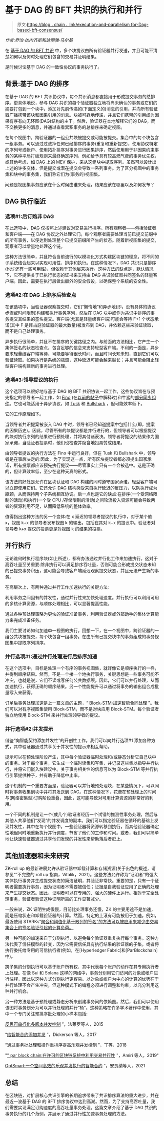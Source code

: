 # 基于 DAG 的 BFT 共识的执行和并行

> 原文:[https://blog . chain . link/execution-and-parallelism for-Dag-based-bft-consensus/](https://blog.chain.link/execution-and-parallelism-for-dag-based-bft-consensus/)

*作者:乔治·达内齐斯和达丽雅·马尔基*

在 [基于 DAG 的 BFT 共识](https://blog.chain.link/bft-on-a-dag/) 中，多个块提议由所有验证器并行发送，并且可能不清楚如何以及何时处理它们包含的交易并证明结果。

是时候讨论基于 DAG 的一致性协议的事务执行了。

## **背景:基于 DAG 的排序**

在基于 DAG 的 BFT 共识协议中，每个共识消息都直接用于形成提交事务的总排序。更具体地说，参与 DAG 共识的每个验证器独立地将尚未确认的事务或它们的摘要打包到一个块中，添加对先前传递的(下面定义的)消息的引用，并向所有验证器广播携带该块和因果引用的消息。块被可靠地传递，并且它们携带的引用成为因果有序有向无环图(DAG)结构的主干。然后，验证器在本地解释它们的 DAG，而不交换更多的消息，并通过查看累积事务的总排序来确定视图。

在每个视图中，跨验证器的一组公共块被提交或可能被提交。集合中的每个块包含一组事务。可以通过过滤掉任何已经排序的事务(重复和重新提交)，使用协议特定的序列号或帐户、使用拓扑排序对事务进行因果排序，然后使用用于非因果约束事务的某种平局打破规则来最终确定序列，例如给予具有较高燃气费的事务优先权，或其他考虑，如 DAG 上的 MEV 保护，来从这组块中提取序列。虽然可以设计出上述的许多变体，但是提交或潜在提交会导致一系列事务。为了区分视图中的事务集和块中的事务集，我们称它们为(事务的)视图集。

问题是视图集事务应该在什么时候由谁来处理，结果应该在哪里以及如何发布？

## **DAG 执行临近**

### 选项#1:后订购非 DAG

在此选项中，DAG 仅按照上述建议对交易进行排序。所有观察者——包括验证者和客户端——在 DAG 协议之外处理它们。每个观察者需要处理当前已提交前缀中的所有事务，以便达到处理整个已提交前缀所产生的状态。随着新视图集的提交，观察者可以增量地处理这个链。

这种方法很简单，并且符合当前流行的以模块化方式构建区块链的理念，将不同的子系统结合起来以实现可用性、排序和执行。在这种情况下，DAG 共识只是排序(也许还有一些可用性)，但依赖于其他层来执行。这种方法的缺点是，默认情况下，它不提供关于已执行状态的证书来支持由 DAG 共识验证器共同签名的轻量客户端。因此，需要在执行层做出额外的安全假设，以确保整个系统的安全性。

### 选项#2:在 DAG 上排序后检查点

在该选项中，当验证器观察提交时，它们“懒惰地”和异步地(即，没有具体的协议步骤或时间限制)构建和执行事务序列，然后在 DAG 块中或作为共识中排序的事务提交其结果的签名提交。客户端(尤其是轻量级客户端)可能会等待 F+1 个状态承诺(其中 F 是拜占庭验证器的最大数量)被发布到 DAG，并依赖这些来验证读取，而不是自己处理事务。

异步执行很简单，并且不在排序的关键路径之内。与前面的方法相比，它产生一个集体签名的状态检查点，包含足够的信息来支持轻型客户端。不利的一面是，异步要求轻量级客户端等待，可能要等待很长时间，而且时间长短未知，直到它们可以验证读取。如果执行是系统的瓶颈，这种延迟可能会越来越长；并且可能会阻止轻型客户端构建新的事务进行处理。

### 选项#3:领导提议的执行

这个选项可以很好地与基于 DAG 的 BFT 共识协议一起工作，这些协议旨在与预先指定的领导者一起工作，如 [Fino](https://arxiv.org/abs/2208.00940) (在[以前的帖子](https://blog.chain.link/bft-on-a-dag/)中解释过)和牛鲨的[部分同步组件](https://arxiv.org/pdf/2209.05633.pdf)。它也可能适用于异步协议，如 [Tusk](https://arxiv.org/abs/2105.11827) 和 [Bullshark](https://arxiv.org/abs/2201.05677%22) ，但可能效率低下。

它的工作原理如下。

当领导者共识提案被嵌入 DAG 中时，领导者已经知道提案中包括什么(即，提案的因果历史)。因此，尽管所有的块提议都是并行进行的，但领导者可以根据提议的块对执行序列的结果进行预处理，并将其付诸表决。领导者将提议的结果作为国家承诺，当验证者投票时，他们也检查并隐含地投票赞成结果。

由领导者提议的执行方法在 Fino 中运行良好，但在 Tusk 和 Bullshark 中，领导者是在事后决定的:因此，为了实现这一点，所有区块提议者都必须提出国家承诺，所有投票都应该预先执行提议——尽管事实上只有一个会被选中。这是正确的，但计算效率低，至少在这种天真的形式。

该方法的好处是允许在区块认证和 DAG 构建的同时遵守国家承诺。轻型客户端可以立即使用它们。它还允许 DAG 结构感受来自执行延迟的反压力，以防执行成为瓶颈，从而保持两个子系统相互协调。后一点也是它的缺点:在排序(一个受网络限制的活动)和执行(一个受 CPU /存储限制的活动)之间轮流投入资源可能会导致两者的资源利用不足，从而降低系统的整体效率。

值得指出这种方法的另一个变体:在 x 延迟的领导者提议的执行中，对于某个值 x，视图 k+x 的领导者发布视图 k 的输出，包括在其对 k+x 的提议中。验证者对领导者 k+x 提议的投票更是对视图 k 的结果的投票。

## **并行执行**

无论谁何时执行程序块(如上所述)，都有办法通过并行化工作来加速执行。这对于高吞吐量至关重要:除非执行可以满足排序吞吐量，否则可能会形成提交状态未知的已提交事务积压，这可能会导致客户端延迟观察提交状态，并且无法产生新的事务。

在高层次上，有两种通过并行工作加速执行的关键方法:

利用事务之间固有的并发性，通过并行性来加快处理速度。并行执行可以利用可用的多核计算资源，与顺序处理相比，可以显著提高性能。

通过各种预处理策略为更快的验证准备事务，利用验证器或外部助手的集体计算能力来完成准备任务。

我们主要讨论如何加速单一视图的执行。回想一下，在一个视图中，跨验证器的一组公共块被提交，每个块包含一组事务。在由所有已提交块中的事务组成的事务视图集中提取序列排序。

### 并行选项#1:通过并行处理进行后排序加速

在这个选项中，目标是处理一个有序的事务视图集，就好像它是顺序执行的一样，并得到顺序结果。然而，不是一个接一个地执行事务，关键思想是一些事务可能不冲突，也就是说，它们不读或写任何公共数据项。因此，它们可以并行处理，从而加速执行，获得正确的顺序结果。另一个性能提升可以通过将事务的输出组合成批量写入来获得。

订单后事务处理加速是上一篇文章的主题，“ [Block-STM:加速智能合同处理](https://blog.chain.link/block-stm/) ”。我们可以对有序视图集使用 Block-STM，而不是对块应用 Block-STM。每个验证者独立地使用 Block-STM 来并行处理领导者的提议。

### 并行选项#2:并发提示

借鉴“向智能契约添加并发性”的开创性工作，我们可以向并行选项#1 添加各种方式，其中验证器通过共享关于并发性的提示来相互帮助。

提示可以在预处理阶段产生，其中每个验证器临时处理和/或静态分析它自己块中的事务。对于每个事务，它生成一个临时读集和写集，并记录这些集以指导并行执行，并将它们嵌入块建议中。关于事务相关性的信息可以为 Block-STM 等并行执行引擎提供种子，并有助于降低中止率。

这个机制的一个重要方面是，验证器可以并行地预处理块，在某些情况下，可以同时将事务收集到块中并将其发送到 DAG。在这种情况下，花费在预处理上的时间与(网络密集型)订购阶段重叠，因此，这可能导致对可用计算资源的非常好的利用。

一个不同的机制是让一个(或几个)验证者经历一个试错的推测性事务处理，然后与其他人共享他们“发现”的并发调度的副本。我们可以指定验证器在循环的基础上发现并发性，其中在每个视图中，一些验证器将资源转移到执行，而其他验证器确定性地但同时地重新执行并行调度，节省了他们的工作和时间。或者，我们可以简单地让快速验证器通过共享他们发现的并发性来帮助落后者赶上。

## **其他加速器和未来研究**

ZK-roll up 的最新进展允许从验证器中卸载计算和存储资源(关于出色的概述，请参见“[](https://vitalik.ca/general/2021/01/05/rollup.html)”不完整的 roll up 指南，Vitalik，2021)。这些方法允许称为“证明者”的强大实体执行事务并生成提交状态的简洁证明，其验证非常快。重要的是，只有一个证明者需要执行事务，因为证明者不需要被信任；证据是自我验证应用了正确的处理来产生提交状态。因此，证明者可以在专用的、强大的硬件上运行。相对于完全处理事务，验证者验证这种证明所需的工作显著减少。

一般来说，ZK 证明生成很慢，目前比处理事务还慢，ZK 的主要用途不是加速，而是压缩状态和卸载验证器的计算。然而，特定的上滚有可能被用于加速。例如，最近使用 STARKs“[聚合和阈值化基于散列的签名”的方法可以被应用来减少由交易集合上的签名验证引起的计算负荷。](https://eprint.iacr.org/2021/1048)

另一种可能的加速来自于分割执行，以避免每个验证器重复执行每个事务。这种方法代表了信任模型的转变，因为它需要信任具有执行结果的验证器的子集，或者将执行委托给专用的可信执行者(例如，在[Hyperledger Fabric]和[ParBlockchain]中)。

跨子集的分割执行可以基于账户所有权，其中代表每个账户的动作在其专用执行者上处理。在像 Sui 和 Solana 这样的网络中，事务分别用它们访问的对象或帐户进行注释，因此以这种方式分割执行更容易。以对象或帐户为中心的计算的优势在于并行处理不会产生冲突，但这种模式下的编程必须进行调整和约束，以充分利用这种并行机会。

另一种方法是基于预处理或静态分析来创建事务间的依赖图。然后，我们可以使用该图将事务划分为可以并行处理的并行“桶”。这种策略在许多学术著作中使用，其中一个专门关注预排序批处理的小样本包括:

[反思可串行化多版本并发控制](https://www.cs.umd.edu/~abadi/papers/rethink-mvcc.pdf) ”，法莱罗等人，2015

“[给智能合约添加并发](https://arxiv.org/abs/1702.04467) ”，Dickerson 等人，2017

“[通过事务批处理和操作重排序提高乐观并发控制](https://dl.acm.org/doi/10.14778/3282495.3282502) ”，丁等，2018

"[" par block chain:在许可的区块链系统中利用交易并行性](https://arxiv.org/abs/1902.01457) "，Amiri 等人，2019"

[OptSmart:一个空间高效的乐观并发执行的智能合约](https://arxiv.org/abs/2102.04875) ”，安贾纳等人，2021

## **总结**

在区块链，对扩展核心共识引擎的长期追求带来了共识排序算法的重大进步，并在最近一波基于 DAG 的 BFT 排序协议中达到高潮。然而，为了支持高吞吐量，我们需要实现满足订购速度的高吞吐量事务处理。这篇文章介绍了基于 DAG 共识的事务执行的几个范例，并展示了通过并行性加速事务处理的方法。